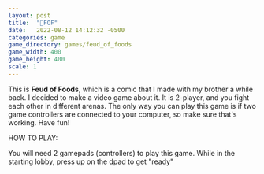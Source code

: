 ```yaml
---
layout: post
title:  "🥞FOF"
date:   2022-08-12 14:12:32 -0500
categories: game
game_directory: games/feud_of_foods
game_width: 400
game_height: 400
scale: 1
---
```


This is **Feud of Foods**, which is a comic that I made with my brother a while back. I decided to make a video game about it. It is 2-player, and you fight each other in different arenas. The only way you can play this game is if two game controllers are connected to your computer, so make sure that's working. Have fun! 

HOW TO PLAY:

You will need 2 gamepads (controllers) to play this game. While in the starting lobby, press up on the dpad to get "ready"